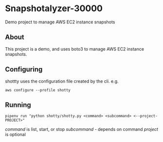 # Snapshotalyzer-30000
Demo project to manage AWS EC2 instance snapshots

## About

This project is a demo, and uses boto3 to manage AWS EC2 instance snapshots.

## Configuring

shottty uses the configuration file created by the cli. e.g.

`aws configure --profile shotty`

## Running

`pipenv run "python shotty/shotty.py <command> <subcommand> <--project-PROJECT>"`

*command* is list, start, or stop
*subcommand* - depends on command
*project* is optional
